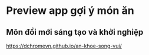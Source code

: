 # Preview app gợi ý món ăn
## Môn đổi mới sáng tạo và khởi nghiệp

https://dchromevn.github.io/an-khoe-song-vui/
